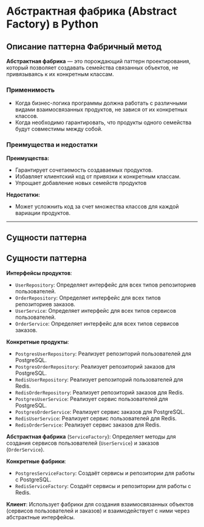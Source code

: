 # Абстрактная фабрика (Abstract Factory) в Python

## Описание паттерна Фабричный метод

**Абстрактная фабрика** — это порождающий паттерн проектирования, который позволяет создавать семейства связанных объектов, не привязываясь к их конкретным классам.

### Применимость

- Когда бизнес-логика программы должна работать с различными видами взаимосвязанных продуктов, не завися от их конкретных классов.
- Когда необходимо гарантировать, что продукты одного семейства будут совместимы между собой.

### Преимущества и недостатки

**Преимущества:**

* Гарантирует сочетаемость создаваемых продуктов.
* Избавляет клиентский код от привязки к конкретным классам.
* Упрощает добавление новых семейств продуктов

**Недостатки:**
- Может усложнить код за счет множества классов для каждой вариации продуктов.

---

## Сущности паттерна

## Сущности паттерна

**Интерфейсы продуктов**:
   - `UserRepository`: Определяет интерфейс для всех типов репозиториев пользователей.
   - `OrderRepository`: Определяет интерфейс для всех типов репозиториев заказов.
   - `UserService`: Определяет интерфейс для всех типов сервисов пользователей.
   - `OrderService`: Определяет интерфейс для всех типов сервисов заказов.

**Конкретные продукты**:
   - `PostgresUserRepository`: Реализует репозиторий пользователей для PostgreSQL.
   - `PostgresOrderRepository`: Реализует репозиторий заказов для PostgreSQL.
   - `RedisUserRepository`: Реализует репозиторий пользователей для Redis.
   - `RedisOrderRepository`: Реализует репозиторий заказов для Redis.
   - `PostgresUserService`: Реализует сервис пользователей для PostgreSQL.
   - `PostgresOrderService`: Реализует сервис заказов для PostgreSQL.
   - `RedisUserService`: Реализует сервис пользователей для Redis.
   - `RedisOrderService`: Реализует сервис заказов для Redis.

**Абстрактная фабрика** (`ServiceFactory`): Определяет методы для создания сервисов пользователей (`UserService`) и заказов (`OrderService`).

**Конкретные фабрики**:
   - `PostgresServiceFactory`: Создаёт сервисы и репозитории для работы с PostgreSQL.
   - `RedisServiceFactory`: Создаёт сервисы и репозитории для работы с Redis.

**Клиент**: Испoльзует фабрики для создания взаимосвязанных объектов (сервисов пользователей и заказов) и взаимодействует с ними через абстрактные интерфейсы.
